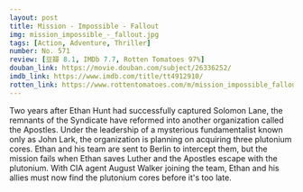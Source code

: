 ```yaml
---
layout: post 
title: Mission - Impossible - Fallout
img: mission_impossible_-_fallout.jpg
tags: [Action, Adventure, Thriller]
number: No. 571
review: [豆瓣 8.1, IMDb 7.7, Rotten Tomatoes 97%]
douban_link: https://movie.douban.com/subject/26336252/
imdb_link: https://www.imdb.com/title/tt4912910/
rotten_link: https://www.rottentomatoes.com/m/mission_impossible_fallout
---
```


Two years after Ethan Hunt had successfully captured Solomon Lane, the remnants of the Syndicate have reformed into another organization called the Apostles. Under the leadership of a mysterious fundamentalist known only as John Lark, the organization is planning on acquiring three plutonium cores. Ethan and his team are sent to Berlin to intercept them, but the mission fails when Ethan saves Luther and the Apostles escape with the plutonium. With CIA agent August Walker joining the team, Ethan and his allies must now find the plutonium cores before it's too late.